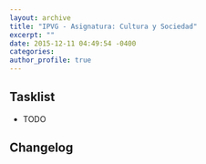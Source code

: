 ```yaml
---
layout: archive
title: "IPVG - Asignatura: Cultura y Sociedad"
excerpt: ""
date: 2015-12-11 04:49:54 -0400
categories: 
author_profile: true
---
```


## Tasklist

- TODO

## Changelog

